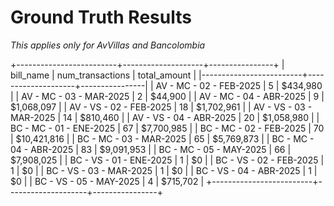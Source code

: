 # Ground Truth Results

_This applies only for AvVillas and Bancolombia_

+-------------------------+--------------------+----------------+
| bill_name               |   num_transactions | total_amount   |
|-------------------------+--------------------+----------------|
| AV - MC - 02 - FEB-2025 |                  5 | $434,980       |
| AV - MC - 03 - MAR-2025 |                  2 | $44,900        |
| AV - MC - 04 - ABR-2025 |                  9 | $1,068,097     |
| AV - VS - 02 - FEB-2025 |                 18 | $1,702,961     |
| AV - VS - 03 - MAR-2025 |                 14 | $810,460       |
| AV - VS - 04 - ABR-2025 |                 20 | $1,058,980     |
| BC - MC - 01 - ENE-2025 |                 67 | $7,700,985     |
| BC - MC - 02 - FEB-2025 |                 70 | $10,421,816    |
| BC - MC - 03 - MAR-2025 |                 65 | $5,769,873     |
| BC - MC - 04 - ABR-2025 |                 83 | $9,091,953     |
| BC - MC - 05 - MAY-2025 |                 66 | $7,908,025     |
| BC - VS - 01 - ENE-2025 |                  1 | $0             |
| BC - VS - 02 - FEB-2025 |                  1 | $0             |
| BC - VS - 03 - MAR-2025 |                  1 | $0             |
| BC - VS - 04 - ABR-2025 |                  1 | $0             |
| BC - VS - 05 - MAY-2025 |                  4 | $715,702       |
+-------------------------+--------------------+----------------+





